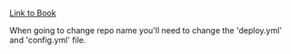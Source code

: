 [Link to Book](https://lndecastro.github.io/AI_Literacy/intro.html)

When going to change repo name you'll need to change the 'deploy.yml' and 'config.yml' file.
